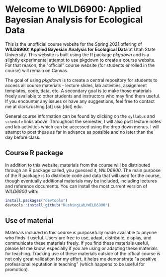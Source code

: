 # Welcome to WILD6900: Applied Bayesian Analysis for Ecological Data

This is the unofficial course website for the Spring 2021 offering of **WILD6900: Applied Bayesian Analysis for Ecological Data** at Utah State University. This website is built using the R package *pkgdown* and is a slightly experimental attempt to use pkgdown to create a course website. For that reason, the "official" course website (for students enrolled in the course) will remain on Canvas.  

The goal of using _pkgdown_ is to create a central repository for students to access all course materials - lecture slides, lab activities, assignment templates, code, data, etc. A secondary goal is to make those materials freely available to other students and instructors who may find them useful. If you encounter any issues or have any suggestions, feel free to contact me at clark.rushing [at] usu [dot] edu.     

General course information can be found by clicking on the `syllabus` and `schedule` links above. Throughout the semester, I will also post lecture notes and lab activities which can be accessed using the drop down menus. I will attempt to post these as far in advance as possible and no later than the day before class.  


## Course R package

In addition to this website, materials from the course will be distributed through an R package called, you guessed it, *WILD6900*. The main purpose of the R package is to distribute code and data that will used for the course, though eventually additional materials may be included, including lectures and reference documents. You can install the most current version of *WILD6900* with:

``` r
install.packages("devtools")
devtools::install_github("RushingLab/WILD6900")
```


## Use of material  

Materials included in this course is purposefully made available to anyone who finds it useful. Users are free to use, adapt, distribute, display, and communicate these materials freely. If you find these materials useful, please let me know, especially if you are using or adapting these materials for teaching. Tracking use of these materials outside of the offical course is not only great validation for my effort, it helps me demonstrate "a positive professional reputation in teaching" (which happens to be useful for promotion). 
